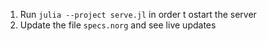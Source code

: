 1. Run `julia --project serve.jl` in order t ostart the server
2. Update the file `specs.norg` and see live updates
